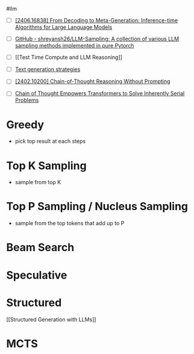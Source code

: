 #llm

- [ ] [\[2406.16838\] From Decoding to Meta-Generation: Inference-time Algorithms for Large Language Models](https://arxiv.org/abs/2406.16838)
- [ ] [GitHub - shreyansh26/LLM-Sampling: A collection of various LLM sampling methods implemented in pure Pytorch](https://github.com/shreyansh26/LLM-Sampling)
- [ ] [[Test Time Compute and LLM Reasoning]]
- [ ] [Text generation strategies](https://huggingface.co/docs/transformers/v4.47.0/en/generation_strategies)






- [ ] [\[2402.10200\] Chain-of-Thought Reasoning Without Prompting](https://arxiv.org/abs/2402.10200)
- [ ] [Chain of Thought Empowers Transformers to Solve Inherently Serial Problems](https://arxiv.org/html/2402.12875v3#abstract)
# Greedy
- pick top result at each steps


# Top K Sampling
- sample from top K 


# Top P Sampling / Nucleus Sampling
- sample from the top tokens that add up to P


# Beam Search


# Speculative


# Structured

[[Structured Generation with LLMs]]

# MCTS